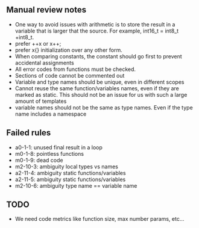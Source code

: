## Manual review notes
-   One way to avoid issues with arithmetic is to store the result in a
    variable that is larger that the source. For example,
    int16_t = int8_t +int8_t.
-   prefer ++x or x++;
-   prefer x{} initialization over any other form.
-   When comparing constants, the constant should go first to prevent               accidental assignments
-   All error codes from functions must be checked.
-   Sections of code cannot be commented out
-   Variable and type names should be unique, even in different scopes
-   Cannot reuse the same function/variables names, even if they are marked
    as static. This should not be an issue for us with such a large amount of
    templates
-   variable names should not be the same as type names. Even if the
    type name includes a namespace

## Failed rules
-   a0-1-1: unused final result in a loop
-   m0-1-8: pointless functions
-   m0-1-9: dead code
-   m2-10-3: ambiguity local types vs names
-   a2-11-4: ambiguity static functions/variables
-   a2-11-5: ambiguity static functions/variables
-   m2-10-6: ambiguity type name == variable name

## TODO
-   We need code metrics like function size, max number params, etc...
